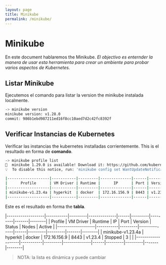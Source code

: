 ```yaml
---
layout: page
title: Minikube
permalink: /minikube/
---
```


# Minikube

En este document hablaremos the Minikube.
_El objectivo es enternder la manera de usar esta herramienta para crear un ambiente para probar varios aspectos de Kubernetes._

## Listar Minikube 

Ejecutemos el comando para listar la version the minikube instalada localmente.

```bash
-> minikube version
minikube version: v1.28.0
commit: 986b1ebd987211ed16f8cc10aed7d2c42fc8392f
```

## Verificar Instancias de Kubernetes

Verificar las instancias the kubernetes installadas corrientemente.
This is el resultado en forma de **comando**.

```bash
-> minikube profile list
🎉  minikube 1.29.0 is available! Download it: https://github.com/kubernetes/minikube/releases/tag/v1.29.0
💡  To disable this notice, run: 'minikube config set WantUpdateNotification false'

|-------------------|-----------|---------|--------------|------|---------|---------|-------|--------|
|      Profile      | VM Driver | Runtime |      IP      | Port | Version | Status  | Nodes | Active |
|-------------------|-----------|---------|--------------|------|---------|---------|-------|--------|
| minikube-v1.23.4a | hyperkit  | docker  | 172.16.156.9 | 8443 | v1.23.4 | Stopped |     3 |        |
|-------------------|-----------|---------|--------------|------|---------|---------|-------|--------|
```

Este es el resultado en forma the **tabla**.

|-------------------|-----------|---------|--------------|------|---------|---------|-------|--------|
|      Profile      | VM Driver | Runtime |      IP      | Port | Version | Status  | Nodes | Active |
|-------------------|-----------|---------|--------------|------|---------|---------|-------|--------|
| minikube-v1.23.4a | hyperkit  | docker  | 172.16.156.9 | 8443 | v1.23.4 | Stopped |     3 |        |
|-------------------|-----------|---------|--------------|------|---------|---------|-------|--------|

> NOTA: la lista es dinámica y puede cambiar
